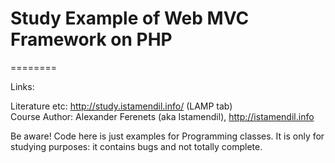 # Study Example of Web MVC Framework on PHP
========  
  
Links:  
  
Literature etc: http://study.istamendil.info/ (LAMP tab)  
Course Author: Alexander Ferenets (aka Istamendil), http://istamendil.info  
  
  
Be aware! Code here is just examples for Programming classes. It is only for studying purposes: it contains bugs and not totally complete.

